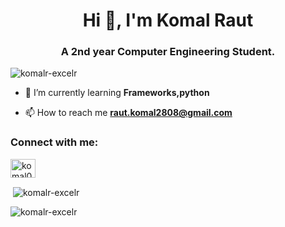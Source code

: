 <h1 align="center">Hi 👋, I'm Komal Raut</h1>
<h3 align="center">A 2nd year Computer Engineering Student.</h3>

<p align="left"> <img src="https://komarev.com/ghpvc/?username=komalr-excelr&label=Profile%20views&color=0e75b6&style=flat" alt="komalr-excelr" /> </p>

- 🌱 I’m currently learning **Frameworks,python**

- 📫 How to reach me **raut.komal2808@gmail.com**

<h3 align="left">Connect with me:</h3>
<p align="left">
<a href="https://discord.gg/komal00821" target="blank"><img align="center" src="https://raw.githubusercontent.com/rahuldkjain/github-profile-readme-generator/master/src/images/icons/Social/discord.svg" alt="komal00821" height="30" width="40" /></a>
</p>

<p>&nbsp;<img align="center" src="https://github-readme-stats.vercel.app/api?username=komalr-excelr&show_icons=true&locale=en" alt="komalr-excelr" /></p>

<p><img align="center" src="https://github-readme-streak-stats.herokuapp.com/?user=komalr-excelr&" alt="komalr-excelr" /></p>

